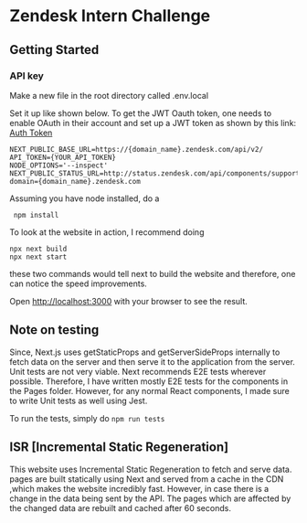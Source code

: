 # Zendesk Intern Challenge

## Getting Started

### API key

Make a new file in the root directory called .env.local

Set it up like shown below. To get the JWT Oauth token, one needs to enable OAuth in their account and set up a JWT token as shown by this link:
[Auth Token](https://developer.zendesk.com/documentation/ticketing/working-with-oauth/creating-and-using-oauth-tokens-with-the-api/)

```
NEXT_PUBLIC_BASE_URL=https://{domain_name}.zendesk.com/api/v2/
API_TOKEN={YOUR_API_TOKEN}
NODE_OPTIONS='--inspect'
NEXT_PUBLIC_STATUS_URL=http://status.zendesk.com/api/components/support?domain={domain_name}.zendesk.com
```

Assuming you have node installed,
do a

` npm install`

<!-- Then, run the development server using the terminal:

```
npx next dev
``` -->

To look at the website in action, I recommend doing

```
npx next build
npx next start
```

these two commands would tell next to build the website and therefore, one can notice the speed improvements.

Open [http://localhost:3000](http://localhost:3000) with your browser to see the result.

## Note on testing

Since, Next.js uses getStaticProps and getServerSideProps internally to fetch data on the server and then serve it to the application from the server. Unit tests are not very viable. Next recommends E2E tests wherever possible. Therefore, I have written mostly E2E tests for the components in the Pages folder. However, for any normal React components, I made sure to write Unit tests as well using Jest.

To run the tests, simply do `npm run tests`

## ISR [Incremental Static Regeneration]

This website uses Incremental Static Regeneration to fetch and serve data. pages are built statically using Next and served from a cache in the CDN ,which makes the website incredibly fast. However, in case there is a change in the data being sent by the API. The pages which are affected by the changed data are rebuilt and cached after 60 seconds.
